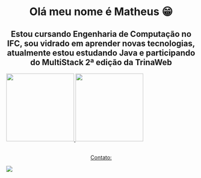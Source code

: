 <h1 style="text-align: center "> Olá meu nome é Matheus 😁</h1>
<h2 style="text-align: center "> Estou cursando Engenharia de Computação no IFC, sou vidrado em aprender novas tecnologias, atualmente estou estudando Java e participando do MultiStack 2ª edição da TrinaWeb </h2>

<div>
<a href="https://github.com/MatheusReichert/matheusreichert">
<img height="180em" src="https://github-readme-stats.vercel.app/api?username=MatheusReichert&count_private=true&show_icons=true&theme=github_dark&icon_color=c1cb12"/>
<img height="180em" src="https://github-readme-stats.vercel.app/api/top-langs/?username=MatheusReichert&theme=github_dark&font_color=c1cb12)("https://github.com/anuraghazra/github-readme-stats%22" />
</div>


  
<br>
<p style="text-align: center "> Contato:</p>
<a style="text-align: center " href="https://www.linkedin.com/in/matheus-ernan-reichert-6a019520a" target="_blank"><img src="https://img.shields.io/badge/-LinkedIn-%230077B5?style=for-the-badge&logo=linkedin&logoColor=white" target="_blank"></a> 

